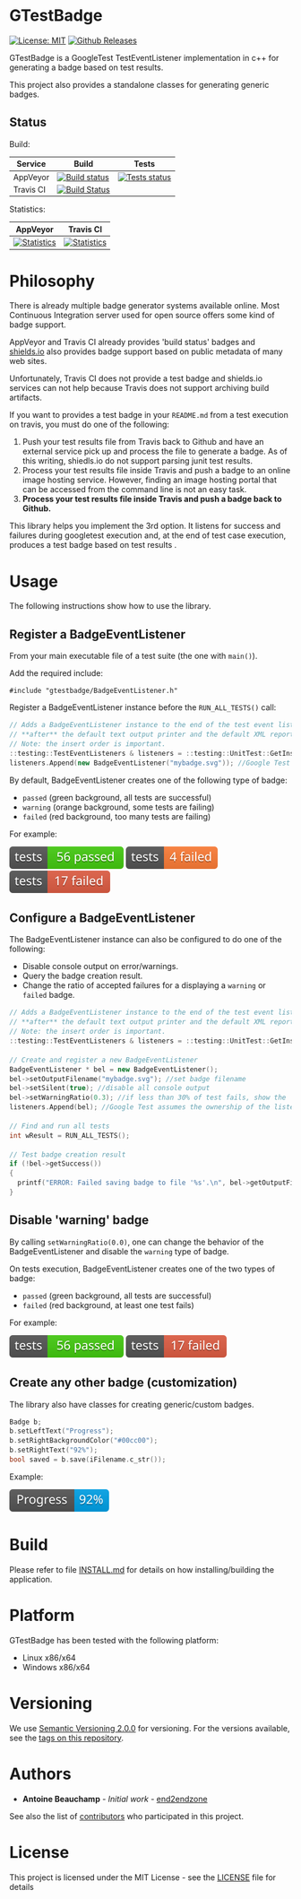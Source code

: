 # GTestBadge #
[![License: MIT](https://img.shields.io/badge/License-MIT-yellow.svg)](https://opensource.org/licenses/MIT)
[![Github Releases](https://img.shields.io/github/release/end2endzone/gtestbadge.svg)](https://github.com/end2endzone/gtestbadge/releases)

GTestBadge is a GoogleTest TestEventListener implementation in c++ for generating a badge based on test results. 

This project also provides a standalone classes for generating generic badges.


## Status ##

Build:

| Service | Build | Tests |
|----|-------|-------|
| AppVeyor | [![Build status](https://img.shields.io/appveyor/ci/end2endzone/GTestBadge/master.svg?logo=appveyor)](https://ci.appveyor.com/project/end2endzone/gtestbadge) | [![Tests status](https://img.shields.io/appveyor/tests/end2endzone/gtestbadge/master.svg?logo=appveyor)](https://ci.appveyor.com/project/end2endzone/gtestbadge/branch/master/tests) |
| Travis CI | [![Build Status](https://img.shields.io/travis/end2endzone/GTestBadge/master.svg?logo=travis&style=flat)](https://travis-ci.org/end2endzone/GTestBadge) |  |

Statistics:

| AppVeyor | Travis CI |
|----------|-----------|
| [![Statistics](https://buildstats.info/appveyor/chart/end2endzone/gtestbadge)](https://ci.appveyor.com/project/end2endzone/gtestbadge/branch/master) | [![Statistics](https://buildstats.info/travisci/chart/end2endzone/gtestbadge)](https://travis-ci.org/end2endzone/gtestbadge) |




# Philosophy #

There is already multiple badge generator systems available online. Most Continuous Integration server used for open source offers some kind of badge support.

AppVeyor and Travis CI already provides 'build status' badges and [shields.io](https://shields.io/#/) also provides badge support based on public metadata of many web sites.

Unfortunately, Travis CI does not provide a test badge and shields.io services can not help because Travis does not support archiving build artifacts.

If you want to provides a test badge in your `README.md` from a test execution on travis, you must do one of the following:

1) Push your test results file from Travis back to Github and have an external service pick up and process the file to generate a badge. As of this writing, shiedls.io do not support parsing junit test results.
2) Process your test results file inside Travis and push a badge to an online image hosting service. However, finding an image hosting portal that can be accessed from the command line is not an easy task.
3) **Process your test results file inside Travis and push a badge back to Github.**

This library helps you implement the 3rd option. It listens for success and failures during googletest execution and, at the end of test case execution, produces a test badge based on test results .




# Usage #

The following instructions show how to use the library.



## Register a BadgeEventListener ##

From your main executable file of a test suite (the one with `main()`).

Add the required include:

```
#include "gtestbadge/BadgeEventListener.h"
```

Register a BadgeEventListener instance before the `RUN_ALL_TESTS()` call:

```cpp
// Adds a BadgeEventListener instance to the end of the test event listener list, 
// **after** the default text output printer and the default XML report generator.
// Note: the insert order is important.
::testing::TestEventListeners & listeners = ::testing::UnitTest::GetInstance()->listeners();
listeners.Append(new BadgeEventListener("mybadge.svg")); //Google Test assumes the ownership of the listener (i.e. it will delete the listener when the test program finishes).
```

By default, BadgeEventListener creates one of the following type of badge:
* `passed` (green background, all tests are successful)
* `warning` (orange background, some tests are failing)
* `failed` (red background, too many tests are failing)

For example:

![sample_passed.svg](https://raw.githubusercontent.com/end2endzone/gtestbadge/master/samples/sample_passed.svg?sanitize=true) ![sample_warning.svg](https://raw.githubusercontent.com/end2endzone/gtestbadge/master/samples/sample_warning.svg?sanitize=true) ![sample_error.svg](https://raw.githubusercontent.com/end2endzone/gtestbadge/master/samples/sample_error.svg?sanitize=true)



## Configure a BadgeEventListener ##

The BadgeEventListener instance can also be configured to do one of the following:
* Disable console output on error/warnings.
* Query the badge creation result.
* Change the ratio of accepted failures for a displaying a `warning` or `failed` badge.

```cpp
// Adds a BadgeEventListener instance to the end of the test event listener list, 
// **after** the default text output printer and the default XML report generator.
// Note: the insert order is important.
::testing::TestEventListeners & listeners = ::testing::UnitTest::GetInstance()->listeners();

// Create and register a new BadgeEventListener
BadgeEventListener * bel = new BadgeEventListener();
bel->setOutputFilename("mybadge.svg"); //set badge filename
bel->setSilent(true); //disable all console output
bel->setWarningRatio(0.3); //if less than 30% of test fails, show the `warning` badge type. Else, show the `failed` badge type.
listeners.Append(bel); //Google Test assumes the ownership of the listener (i.e. it will delete the listener when the test program finishes).

// Find and run all tests
int wResult = RUN_ALL_TESTS();

// Test badge creation result
if (!bel->getSuccess())
{
  printf("ERROR: Failed saving badge to file '%s'.\n", bel->getOutputFilename().c_str());
}
```



## Disable 'warning' badge ##

By calling `setWarningRatio(0.0)`, one can change the behavior of the BadgeEventListener and disable the `warning` type of badge.

On tests execution, BadgeEventListener creates one of the two types of badge:
* `passed` (green background, all tests are successful) 
* `failed` (red background, at least one test fails)

For example:

![sample_passed.svg](https://raw.githubusercontent.com/end2endzone/gtestbadge/master/samples/sample_passed.svg?sanitize=true) ![sample_error.svg](https://raw.githubusercontent.com/end2endzone/gtestbadge/master/samples/sample_error.svg?sanitize=true)



## Create any other badge (customization) ##

The library also have classes for creating generic/custom badges.

```cpp
Badge b;
b.setLeftText("Progress");
b.setRightBackgroundColor("#00cc00");
b.setRightText("92%");
bool saved = b.save(iFilename.c_str());
```

Example:

![sample_custom_progress.svg](https://raw.githubusercontent.com/end2endzone/gtestbadge/master/samples/sample_custom_progress.svg?sanitize=true)




# Build #

Please refer to file [INSTALL.md](INSTALL.md) for details on how installing/building the application.




# Platform #

GTestBadge has been tested with the following platform:

*   Linux x86/x64
*   Windows x86/x64




# Versioning #

We use [Semantic Versioning 2.0.0](http://semver.org/) for versioning. For the versions available, see the [tags on this repository](https://github.com/end2endzone/GTestBadge/tags).




# Authors #

* **Antoine Beauchamp** - *Initial work* - [end2endzone](https://github.com/end2endzone)

See also the list of [contributors](https://github.com/end2endzone/GTestBadge/blob/master/AUTHORS) who participated in this project.




# License #

This project is licensed under the MIT License - see the [LICENSE](LICENSE) file for details


